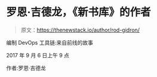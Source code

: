 # 罗恩·吉德龙，《新书库》的作者

> 原文：<https://thenewstack.io/author/rod-gidron/>

编制 DevOps 工具链:来自前线的故事

2017 年 9 月 6 日上午 9 点

作者:罗恩·吉德龙